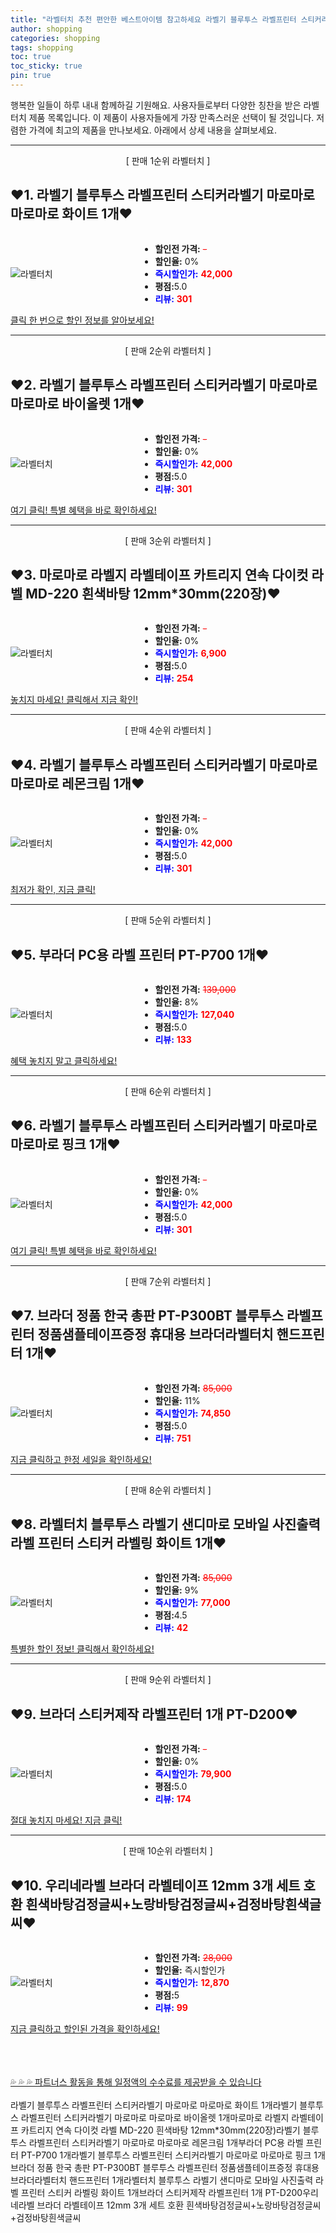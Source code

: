 ```yaml
---
title: "라벨터치 추천 편안한 베스트아이템 참고하세요 라벨기 블루투스 라벨프린터 스티커라벨기 마로마로"
author: shopping
categories: shopping
tags: shopping
toc: true
toc_sticky: true
pin: true
---
```

행복한 일들이 하루 내내 함께하길 기원해요. 사용자들로부터 다양한 칭찬을 받은 라벨터치 제품 목록입니다. 이 제품이 사용자들에게 가장 만족스러운 선택이 될 것입니다. 저렴한 가격에 최고의 제품을 만나보세요. 아래에서 상세 내용을 살펴보세요.

---
<p class="toplist" style="margin: 0 auto; display: block; width: fit-content;">[ 판매 1순위 라벨터치 ]</p>

<h2><strong>❤️1. 라벨기 블루투스 라벨프린터 스티커라벨기 마로마로 마로마로 화이트 1개❤️</strong></h2>

<div style="display: flex; align-items: center;">
    <div style="flex: 0.4;">
        <img src="https://thumbnail10.coupangcdn.com/thumbnails/remote/230x230ex/image/vendor_inventory/714c/9688c92850c6dab9ce52ad0845a560279529f4c1c9e3e6d5a40e09a776f2.jpg" alt="라벨터치" style="max-width: 100%;">
    </div>
    <div style="flex: 0.6; margin-left: 10px;">
        <ul>
            <li><strong>할인전 가격:</strong> <del style="color: red;">-</del></li>
            <li><strong>할인율:</strong> 0%</li>
            <li><span style='color:blue'><strong>즉시할인가:</strong></span> <span style='color:red'><strong>42,000</strong></span></li>
            <li><strong>평점:</strong>5.0</li>
            <li><span style='color:blue'><strong>리뷰:</strong></span> <span style='color:red'><strong>301</strong></span></li>
        </ul>
    </div>
</div>
<div class="center">
    <a href="https://William4Davisa.github.io?lptag=AF9450613&subid=githubio&pageKey=7260375359&traceid=V0-153&itemId=18491462602&vendorItemId=85631035315" class="myButton">
        클릭 한 번으로 할인 정보를 알아보세요!
    </a>
</div>


---
<p class="toplist" style="margin: 0 auto; display: block; width: fit-content;">[ 판매 2순위 라벨터치 ]</p>

<h2><strong>❤️2. 라벨기 블루투스 라벨프린터 스티커라벨기 마로마로 마로마로 바이올렛 1개❤️</strong></h2>

<div style="display: flex; align-items: center;">
    <div style="flex: 0.4;">
        <img src="https://thumbnail8.coupangcdn.com/thumbnails/remote/230x230ex/image/vendor_inventory/b3a8/baae6ad7a9baab458acadf1142267f937275d7200573ee0836d4d0cdcf64.jpg" alt="라벨터치" style="max-width: 100%;">
    </div>
    <div style="flex: 0.6; margin-left: 10px;">
        <ul>
            <li><strong>할인전 가격:</strong> <del style="color: red;">-</del></li>
            <li><strong>할인율:</strong> 0%</li>
            <li><span style='color:blue'><strong>즉시할인가:</strong></span> <span style='color:red'><strong>42,000</strong></span></li>
            <li><strong>평점:</strong>5.0</li>
            <li><span style='color:blue'><strong>리뷰:</strong></span> <span style='color:red'><strong>301</strong></span></li>
        </ul>
    </div>
</div>
<div class="center">
    <a href="https://William4Davisa.github.io?lptag=AF9450613&subid=githubio&pageKey=7260375359&traceid=V0-153&itemId=18491462610&vendorItemId=85631035332" class="myButton">
        여기 클릭! 특별 혜택을 바로 확인하세요!
    </a>
</div>


---
<p class="toplist" style="margin: 0 auto; display: block; width: fit-content;">[ 판매 3순위 라벨터치 ]</p>

<h2><strong>❤️3. 마로마로 라벨지 라벨테이프 카트리지 연속 다이컷 라벨 MD-220 흰색바탕 12mm*30mm(220장)❤️</strong></h2>

<div style="display: flex; align-items: center;">
    <div style="flex: 0.4;">
        <img src="https://thumbnail8.coupangcdn.com/thumbnails/remote/230x230ex/image/vendor_inventory/b87f/819543e7dfd70125a12d1245537bc42380fc6c8e4929c0155646ff1e7454.jpg" alt="라벨터치" style="max-width: 100%;">
    </div>
    <div style="flex: 0.6; margin-left: 10px;">
        <ul>
            <li><strong>할인전 가격:</strong> <del style="color: red;">-</del></li>
            <li><strong>할인율:</strong> 0%</li>
            <li><span style='color:blue'><strong>즉시할인가:</strong></span> <span style='color:red'><strong>6,900</strong></span></li>
            <li><strong>평점:</strong>5.0</li>
            <li><span style='color:blue'><strong>리뷰:</strong></span> <span style='color:red'><strong>254</strong></span></li>
        </ul>
    </div>
</div>
<div class="center">
    <a href="https://William4Davisa.github.io?lptag=AF9450613&subid=githubio&pageKey=7056872682&traceid=V0-153&itemId=17485092102&vendorItemId=84653830792" class="myButton">
        놓치지 마세요! 클릭해서 지금 확인!
    </a>
</div>


---
<p class="toplist" style="margin: 0 auto; display: block; width: fit-content;">[ 판매 4순위 라벨터치 ]</p>

<h2><strong>❤️4. 라벨기 블루투스 라벨프린터 스티커라벨기 마로마로 마로마로 레몬크림 1개❤️</strong></h2>

<div style="display: flex; align-items: center;">
    <div style="flex: 0.4;">
        <img src="https://thumbnail7.coupangcdn.com/thumbnails/remote/230x230ex/image/vendor_inventory/de9f/3af2526010489c7647051d55fc0700b643caeb1cfc8af079fb5e57507c1f.png" alt="라벨터치" style="max-width: 100%;">
    </div>
    <div style="flex: 0.6; margin-left: 10px;">
        <ul>
            <li><strong>할인전 가격:</strong> <del style="color: red;">-</del></li>
            <li><strong>할인율:</strong> 0%</li>
            <li><span style='color:blue'><strong>즉시할인가:</strong></span> <span style='color:red'><strong>42,000</strong></span></li>
            <li><strong>평점:</strong>5.0</li>
            <li><span style='color:blue'><strong>리뷰:</strong></span> <span style='color:red'><strong>301</strong></span></li>
        </ul>
    </div>
</div>
<div class="center">
    <a href="https://William4Davisa.github.io?lptag=AF9450613&subid=githubio&pageKey=7260375359&traceid=V0-153&itemId=20100973241&vendorItemId=87368333985" class="myButton">
        최저가 확인, 지금 클릭!
    </a>
</div>


---
<p class="toplist" style="margin: 0 auto; display: block; width: fit-content;">[ 판매 5순위 라벨터치 ]</p>

<h2><strong>❤️5. 부라더 PC용 라벨 프린터 PT-P700 1개❤️</strong></h2>

<div style="display: flex; align-items: center;">
    <div style="flex: 0.4;">
        <img src="https://thumbnail9.coupangcdn.com/thumbnails/remote/230x230ex/image/vendor_inventory/1332/91650b3a7bff9491b0a31567497783d0012be5c2e14051edc14ee5563c48.jpg" alt="라벨터치" style="max-width: 100%;">
    </div>
    <div style="flex: 0.6; margin-left: 10px;">
        <ul>
            <li><strong>할인전 가격:</strong> <del style="color: red;">139,000</del></li>
            <li><strong>할인율:</strong> 8%</li>
            <li><span style='color:blue'><strong>즉시할인가:</strong></span> <span style='color:red'><strong>127,040</strong></span></li>
            <li><strong>평점:</strong>5.0</li>
            <li><span style='color:blue'><strong>리뷰:</strong></span> <span style='color:red'><strong>133</strong></span></li>
        </ul>
    </div>
</div>
<div class="center">
    <a href="https://William4Davisa.github.io?lptag=AF9450613&subid=githubio&pageKey=23195995&traceid=V0-153&itemId=90217606&vendorItemId=89607586184" class="myButton">
        혜택 놓치지 말고 클릭하세요!
    </a>
</div>


---
<p class="toplist" style="margin: 0 auto; display: block; width: fit-content;">[ 판매 6순위 라벨터치 ]</p>

<h2><strong>❤️6. 라벨기 블루투스 라벨프린터 스티커라벨기 마로마로 마로마로 핑크 1개❤️</strong></h2>

<div style="display: flex; align-items: center;">
    <div style="flex: 0.4;">
        <img src="https://thumbnail6.coupangcdn.com/thumbnails/remote/230x230ex/image/vendor_inventory/1084/5ca0daf90e0669eea8293e62adcfd2085b0de83092e1c1b76ee031931a27.jpg" alt="라벨터치" style="max-width: 100%;">
    </div>
    <div style="flex: 0.6; margin-left: 10px;">
        <ul>
            <li><strong>할인전 가격:</strong> <del style="color: red;">-</del></li>
            <li><strong>할인율:</strong> 0%</li>
            <li><span style='color:blue'><strong>즉시할인가:</strong></span> <span style='color:red'><strong>42,000</strong></span></li>
            <li><strong>평점:</strong>5.0</li>
            <li><span style='color:blue'><strong>리뷰:</strong></span> <span style='color:red'><strong>301</strong></span></li>
        </ul>
    </div>
</div>
<div class="center">
    <a href="https://William4Davisa.github.io?lptag=AF9450613&subid=githubio&pageKey=7260375359&traceid=V0-153&itemId=18491462606&vendorItemId=85631035324" class="myButton">
        여기 클릭! 특별 혜택을 바로 확인하세요!
    </a>
</div>


---
<p class="toplist" style="margin: 0 auto; display: block; width: fit-content;">[ 판매 7순위 라벨터치 ]</p>

<h2><strong>❤️7. 브라더 정품 한국 총판 PT-P300BT 블루투스 라벨프린터 정품샘플테이프증정 휴대용 브라더라벨터치 핸드프린터 1개❤️</strong></h2>

<div style="display: flex; align-items: center;">
    <div style="flex: 0.4;">
        <img src="https://thumbnail8.coupangcdn.com/thumbnails/remote/230x230ex/image/vendor_inventory/7ed3/0e8a25448c3a9acec1201a9de731fb17e335a0d5eb85ec0c8810054f6a2f.jpg" alt="라벨터치" style="max-width: 100%;">
    </div>
    <div style="flex: 0.6; margin-left: 10px;">
        <ul>
            <li><strong>할인전 가격:</strong> <del style="color: red;">85,000</del></li>
            <li><strong>할인율:</strong> 11%</li>
            <li><span style='color:blue'><strong>즉시할인가:</strong></span> <span style='color:red'><strong>74,850</strong></span></li>
            <li><strong>평점:</strong>5.0</li>
            <li><span style='color:blue'><strong>리뷰:</strong></span> <span style='color:red'><strong>751</strong></span></li>
        </ul>
    </div>
</div>
<div class="center">
    <a href="https://William4Davisa.github.io?lptag=AF9450613&subid=githubio&pageKey=22891102&traceid=V0-153&itemId=23377024079&vendorItemId=90633063940" class="myButton">
        지금 클릭하고 한정 세일을 확인하세요!
    </a>
</div>


---
<p class="toplist" style="margin: 0 auto; display: block; width: fit-content;">[ 판매 8순위 라벨터치 ]</p>

<h2><strong>❤️8. 라벨터치 블루투스 라벨기 샌디마로 모바일 사진출력 라벨 프린터 스티커 라벨링 화이트 1개❤️</strong></h2>

<div style="display: flex; align-items: center;">
    <div style="flex: 0.4;">
        <img src="https://thumbnail7.coupangcdn.com/thumbnails/remote/230x230ex/image/vendor_inventory/ba5f/c8c49a445187b1441fcc93bf2cc8cf91406563ca215f6372e687afec0c2b.jpg" alt="라벨터치" style="max-width: 100%;">
    </div>
    <div style="flex: 0.6; margin-left: 10px;">
        <ul>
            <li><strong>할인전 가격:</strong> <del style="color: red;">85,000</del></li>
            <li><strong>할인율:</strong> 9%</li>
            <li><span style='color:blue'><strong>즉시할인가:</strong></span> <span style='color:red'><strong>77,000</strong></span></li>
            <li><strong>평점:</strong>4.5</li>
            <li><span style='color:blue'><strong>리뷰:</strong></span> <span style='color:red'><strong>42</strong></span></li>
        </ul>
    </div>
</div>
<div class="center">
    <a href="https://William4Davisa.github.io?lptag=AF9450613&subid=githubio&pageKey=6930498071&traceid=V0-153&itemId=16768600273&vendorItemId=83988668819" class="myButton">
        특별한 할인 정보! 클릭해서 확인하세요!
    </a>
</div>


---
<p class="toplist" style="margin: 0 auto; display: block; width: fit-content;">[ 판매 9순위 라벨터치 ]</p>

<h2><strong>❤️9. 브라더 스티커제작 라벨프린터 1개 PT-D200❤️</strong></h2>

<div style="display: flex; align-items: center;">
    <div style="flex: 0.4;">
        <img src="https://thumbnail9.coupangcdn.com/thumbnails/remote/230x230ex/image/vendor_inventory/81d1/575e748ed4803b9d3697ed1376d98fad92dcdfa30d477fe3e419e6b4dbb9.jpg" alt="라벨터치" style="max-width: 100%;">
    </div>
    <div style="flex: 0.6; margin-left: 10px;">
        <ul>
            <li><strong>할인전 가격:</strong> <del style="color: red;">-</del></li>
            <li><strong>할인율:</strong> 0%</li>
            <li><span style='color:blue'><strong>즉시할인가:</strong></span> <span style='color:red'><strong>79,900</strong></span></li>
            <li><strong>평점:</strong>5.0</li>
            <li><span style='color:blue'><strong>리뷰:</strong></span> <span style='color:red'><strong>174</strong></span></li>
        </ul>
    </div>
</div>
<div class="center">
    <a href="https://William4Davisa.github.io?lptag=AF9450613&subid=githubio&pageKey=7215044945&traceid=V0-153&itemId=18269061136&vendorItemId=78868911755" class="myButton">
        절대 놓치지 마세요! 지금 클릭!
    </a>
</div>


---
<p class="toplist" style="margin: 0 auto; display: block; width: fit-content;">[ 판매 10순위 라벨터치 ]</p>

<h2><strong>❤️10. 우리네라벨 브라더 라벨테이프 12mm 3개 세트 호환 흰색바탕검정글씨+노랑바탕검정글씨+검정바탕흰색글씨❤️</strong></h2>

<div style="display: flex; align-items: center;">
    <div style="flex: 0.4;">
        <img src="https://thumbnail8.coupangcdn.com/thumbnails/remote/230x230ex/image/vendor_inventory/022e/7771ae7d4c865e1bf673cc3101d8be7f9dd8eb122b8a92a438f59743bb7b.jpg" alt="라벨터치" style="max-width: 100%;">
    </div>
    <div style="flex: 0.6; margin-left: 10px;">
        <ul>
            <li><strong>할인전 가격:</strong> <del style="color: red;">28,000</del></li>
            <li><strong>할인율:</strong> 즉시할인가</li>
            <li><span style='color:blue'><strong>즉시할인가:</strong></span> <span style='color:red'><strong>12,870</strong></span></li>
            <li><strong>평점:</strong>5</li>
            <li><span style='color:blue'><strong>리뷰:</strong></span> <span style='color:red'><strong>99</strong></span></li>
        </ul>
    </div>
</div>
<div class="center">
    <a href="https://William4Davisa.github.io?lptag=AF9450613&subid=githubio&pageKey=8219950744&traceid=V0-153&itemId=23623754955&vendorItemId=90649316366" class="myButton">
        지금 클릭하고 할인된 가격을 확인하세요!
    </a>
</div>

<br><br><br>[💦 💦 💦 파트너스 활동을 통해 일정액의 수수료를 제공받을 수 있습니다](https://link.coupang.com/a/bcpT2c)<br><br>라벨기 블루투스 라벨프린터 스티커라벨기 마로마로 마로마로 화이트 1개라벨기 블루투스 라벨프린터 스티커라벨기 마로마로 마로마로 바이올렛 1개마로마로 라벨지 라벨테이프 카트리지 연속 다이컷 라벨 MD-220 흰색바탕 12mm*30mm(220장)라벨기 블루투스 라벨프린터 스티커라벨기 마로마로 마로마로 레몬크림 1개부라더 PC용 라벨 프린터 PT-P700 1개라벨기 블루투스 라벨프린터 스티커라벨기 마로마로 마로마로 핑크 1개브라더 정품 한국 총판 PT-P300BT 블루투스 라벨프린터 정품샘플테이프증정 휴대용 브라더라벨터치 핸드프린터 1개라벨터치 블루투스 라벨기 샌디마로 모바일 사진출력 라벨 프린터 스티커 라벨링 화이트 1개브라더 스티커제작 라벨프린터 1개 PT-D200우리네라벨 브라더 라벨테이프 12mm 3개 세트 호환 흰색바탕검정글씨+노랑바탕검정글씨+검정바탕흰색글씨